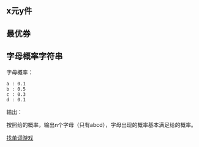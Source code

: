 ## x元y件

## 最优券

## 字母概率字符串

字母概率：

```
a : 0.1
b : 0.5
c : 0.3
d : 0.1
```

输出：

按照给的概率，输出n个字母（只有abcd），字母出现的概率基本满足给的概率。

[找单词游戏](https://github.com/toukii/wrdGM/blob/master/util/sseq.go#L68)
